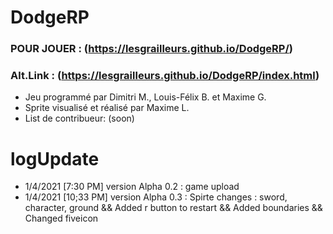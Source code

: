 # DodgeRP
### POUR JOUER : (https://lesgrailleurs.github.io/DodgeRP/)
### Alt.Link : (https://lesgrailleurs.github.io/DodgeRP/index.html)
- Jeu programmé par Dimitri M., Louis-Félix B. et Maxime G.
- Sprite visualisé et réalisé par Maxime L.
- List de contribueur:
 (soon)
# logUpdate
- 1/4/2021 [7:30 PM] version Alpha 0.2 :
game upload
- 1/4/2021 [10;33 PM] version Alpha 0.3 :
 Spirte changes : sword, character, ground
 && Added r button to restart
 && Added boundaries
 && Changed fiveicon
